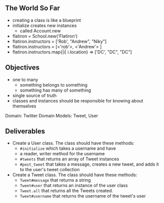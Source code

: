 ## The World So Far
- creating a class is like a blueprint
- initialize creates new instances
  - called Account.new
- flatiron = School.new('Flatiron')
- flatiron.instructors = ['Rob', "Andrew", "Niky"]
- flatiron.instructors = [<'rob'>, <'Andrew'> ]
- flatiron.instructors.map{|i| i.location} => ['DC', "DC", "DC"]



## Objectives
 - one to many
   - something belongs to something
   - something has many of something
 - single source of truth
 - classes and instances should be responsible for knowing about themselves


Domain: Twitter
Domain Models: Tweet, User



## Deliverables
* Create a User class. The class should have these methods:
  * `#initialize` which takes a username and have
  * a reader, writer method for the username
  * `#tweets` that returns an array of Tweet instances
  * `#post_tweet` that takes a message, creates a new tweet, and adds it to the user's tweet collection
* Create a Tweet class. The class should have these methods:
  * `Tweet#message` that returns a string
  * `Tweet#user` that returns an instance of the user class
  * `Tweet.all` that returns all the Tweets created.
  * `Tweet#username` that returns the username of the tweet's user
